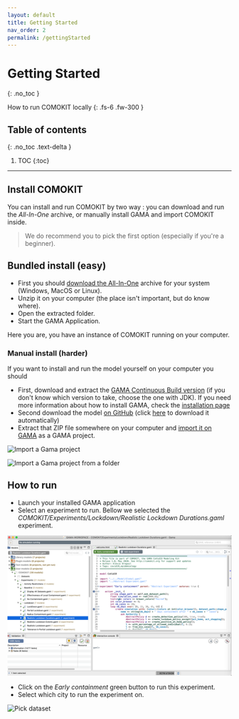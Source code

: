```yaml
---
layout: default
title: Getting Started
nav_order: 2
permalink: /gettingStarted
---
```


# Getting Started
{: .no_toc }


How to run COMOKIT locally
{: .fs-6 .fw-300 }

## Table of contents
{: .no_toc .text-delta }

1. TOC
{:toc}

---

## Install COMOKIT

You can install and run COMOKIT by two way : you can download and run the _All-In-One_ archive, or manually install GAMA and import COMOKIT inside. 

> We do recommend you to pick the first option (especially if you're a beginner).

## Bundled install (easy)

- First you should [download the All-In-One](https://github.com/COMOKIT/COMOKIT-Model/releases/tag/v1.0) archive for your system (Windows, MacOS or Linux).
- Unzip it on your computer (the place isn't important, but do know where).
- Open the extracted folder.
- Start the GAMA Application.

Here you are, you have an instance of COMOKIT running on your computer.

### Manual install (harder)

If you want to install and run the model yourself on your computer you should 

- First, download and extract the [GAMA Continuous Build version](https://github.com/gama-platform/gama/releases/tag/continuous) (if you don't know which version to take, choose the one with JDK). If you need more information about how to install GAMA, check the [installation page](https://gama-platform.github.io/wiki/Installation)
- Second download the model [on GitHub](https://github.com/COMOKIT/COMOKIT-Model) (click [here](https://github.com/COMOKIT/COMOKIT-Model/archive/master.zip) to download it automatically)
- Extract that ZIP file somewhere on your computer and [import it on GAMA](https://gama-platform.github.io/wiki/ImportingModels) as a GAMA project.

![Import a Gama project](https://gama-platform.github.io/resources/images/workspaceProjectsAndModels/import_menu_file_import.png)

![Import a Gama project from a folder](https://gama-platform.github.io/resources/images/workspaceProjectsAndModels/import_dialog_import_projects.png)

## How to run

- Launch your installed GAMA application
- Select an experiment to run. Bellow we selected the *COMOKIT/Experiments/Lockdown/Realistic Lockdown Durations.gaml* experiment.

![Realistic Lockdown Durations.gaml](https://github.com/COMOKIT/COMOKIT-Website/blob/master/docs/assets/images/Gama-launching-experiment.png?raw=true)

- Click on the *Early containment* green button to run this experiment.
- Select which city to run the experiment on.

![Pick dataset](assets/images/Gama-launching-experiment-validation.png?raw=true)
